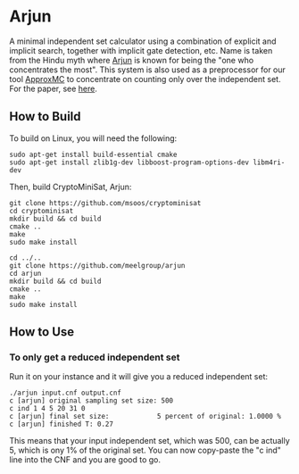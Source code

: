 # Arjun

A minimal independent set calculator using a combination of explicit and implicit search, together with implicit gate detection, etc. Name is taken from the Hindu myth where [Arjun](https://en.wikipedia.org/wiki/Arjuna) is known for being the "one who concentrates the most". This system is also used as a preprocessor for our tool [ApproxMC](https://github.com/meelgroup/ApproxMC) to concentrate on counting only over the independent set. For the paper, see [here](https://arxiv.org/abs/2110.09026).


## How to Build
To build on Linux, you will need the following:
```
sudo apt-get install build-essential cmake
sudo apt-get install zlib1g-dev libboost-program-options-dev libm4ri-dev
```

Then, build CryptoMiniSat, Arjun:
```
git clone https://github.com/msoos/cryptominisat
cd cryptominisat
mkdir build && cd build
cmake ..
make
sudo make install

cd ../..
git clone https://github.com/meelgroup/arjun
cd arjun
mkdir build && cd build
cmake ..
make
sudo make install
```

## How to Use


### To only get a reduced independent set

Run it on your instance and it will give you a reduced independent set:

```
./arjun input.cnf output.cnf
c [arjun] original sampling set size: 500
c ind 1 4 5 20 31 0
c [arjun] final set size:            5 percent of original: 1.0000 %
c [arjun] finished T: 0.27
```

This means that your input independent set, which was 500, can be actually 5, which is ony 1% of the original set. You can now copy-paste the "c ind" line into the CNF and you are good to go.



